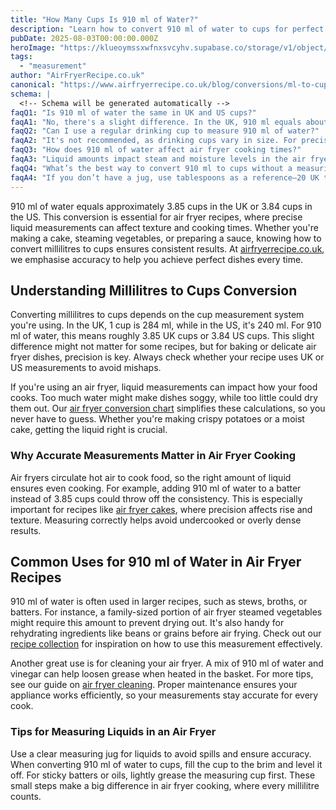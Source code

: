 ```yaml
---
title: "How Many Cups Is 910 ml of Water?"
description: "Learn how to convert 910 ml of water to cups for perfect air fryer recipes every time. Get precise measurements in seconds!"
pubDate: 2025-08-03T00:00:00.000Z
heroImage: "https://klueoymssxwfnxsvcyhv.supabase.co/storage/v1/object/public/Shmucket/how-many-cups-is-910-ml-of-water.webp"
tags:
  - "measurement"
author: "AirFryerRecipe.co.uk"
canonical: "https://www.airfryerrecipe.co.uk/blog/conversions/ml-to-cups/how-many-cups-is-910-ml-of-water"
schema: |
  <!-- Schema will be generated automatically -->
faqQ1: "Is 910 ml of water the same in UK and US cups?"
faqA1: "No, there's a slight difference. In the UK, 910 ml equals about 3.85 cups (284 ml per cup), while in the US, it's roughly 3.84 cups (240 ml per cup). Always check which measurement system your recipe uses for accuracy."
faqQ2: "Can I use a regular drinking cup to measure 910 ml of water?"
faqA2: "It's not recommended, as drinking cups vary in size. For precise results, use a standard measuring cup or a kitchen scale. Air fryer recipes often need exact measurements to ensure proper cooking."
faqQ3: "How does 910 ml of water affect air fryer cooking times?"
faqA3: "Liquid amounts impact steam and moisture levels in the air fryer. Too much water (like 910 ml) may increase cooking time for some dishes, while too little can dry them out. Adjust times based on your recipe's requirements."
faqQ4: "What’s the best way to convert 910 ml to cups without a measuring jug?"
faqA4: "If you don’t have a jug, use tablespoons as a reference—20 UK tbsp or 16.23 US tbsp equal roughly 1 cup. For 910 ml, you’d need about 61 UK tbsp or 50 US tbsp. However, a measuring jug is more reliable."
---
```

<p>910 ml of water equals approximately 3.85 cups in the UK or 3.84 cups in the US. This conversion is essential for air fryer recipes, where precise liquid measurements can affect texture and cooking times. Whether you're making a cake, steaming vegetables, or preparing a sauce, knowing how to convert millilitres to cups ensures consistent results. At <a href=https://www.airfryerrecipe.co.uk>airfryerrecipe.co.uk</a>, we emphasise accuracy to help you achieve perfect dishes every time.</p>  

<h2>Understanding Millilitres to Cups Conversion</h2>  
<p>Converting millilitres to cups depends on the cup measurement system you're using. In the UK, 1 cup is 284 ml, while in the US, it's 240 ml. For 910 ml of water, this means roughly 3.85 UK cups or 3.84 US cups. This slight difference might not matter for some recipes, but for baking or delicate air fryer dishes, precision is key. Always check whether your recipe uses UK or US measurements to avoid mishaps.</p>  
<p>If you're using an air fryer, liquid measurements can impact how your food cooks. Too much water might make dishes soggy, while too little could dry them out. Our <a href=https://www.airfryerrecipe.co.uk/air-fryer-conversion-chart>air fryer conversion chart</a> simplifies these calculations, so you never have to guess. Whether you're making crispy potatoes or a moist cake, getting the liquid right is crucial.</p>  

<h3>Why Accurate Measurements Matter in Air Fryer Cooking</h3>  
<p>Air fryers circulate hot air to cook food, so the right amount of liquid ensures even cooking. For example, adding 910 ml of water to a batter instead of 3.85 cups could throw off the consistency. This is especially important for recipes like <a href=https://www.airfryerrecipe.co.uk/recipe-category/cakes>air fryer cakes</a>, where precision affects rise and texture. Measuring correctly helps avoid undercooked or overly dense results.</p>  

<h2>Common Uses for 910 ml of Water in Air Fryer Recipes</h2>  
<p>910 ml of water is often used in larger recipes, such as stews, broths, or batters. For instance, a family-sized portion of air fryer steamed vegetables might require this amount to prevent drying out. It's also handy for rehydrating ingredients like beans or grains before air frying. Check out our <a href=https://www.airfryerrecipe.co.uk/recipes>recipe collection</a> for inspiration on how to use this measurement effectively.</p>  
<p>Another great use is for cleaning your air fryer. A mix of 910 ml of water and vinegar can help loosen grease when heated in the basket. For more tips, see our guide on <a href=https://www.airfryerrecipe.co.uk/air-fryer-cleaner>air fryer cleaning</a>. Proper maintenance ensures your appliance works efficiently, so your measurements stay accurate for every cook.</p>  

<h3>Tips for Measuring Liquids in an Air Fryer</h3>  
<p>Use a clear measuring jug for liquids to avoid spills and ensure accuracy. When converting 910 ml of water to cups, fill the cup to the brim and level it off. For sticky batters or oils, lightly grease the measuring cup first. These small steps make a big difference in air fryer cooking, where every millilitre counts.</p>
